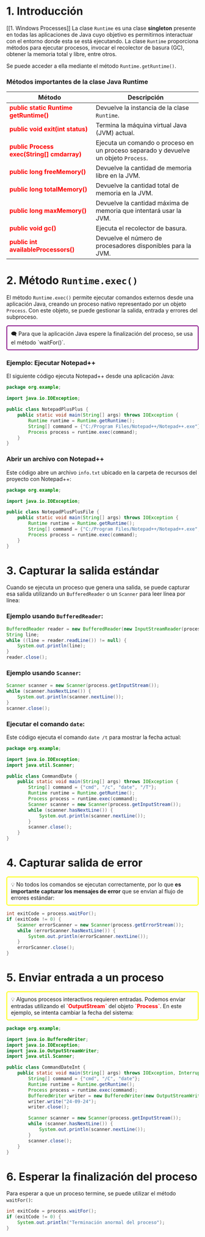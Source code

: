 # 1. Introducción
[[1. Windows Processes]]
La clase `Runtime` es una clase **singleton** presente en todas las aplicaciones de Java cuyo objetivo es permitirnos interactuar con el entorno donde esta se está ejecutando. La clase `Runtime` proporciona métodos para ejecutar procesos, invocar el recolector de basura (GC), obtener la memoria total y libre, entre otros.

Se puede acceder a ella mediante el método `Runtime.getRuntime()`.

### Métodos importantes de la clase Java Runtime

| Método                                                                                  | Descripción                                                                         |
| --------------------------------------------------------------------------------------- | ----------------------------------------------------------------------------------- |
| <span style="color:rgb(255, 0, 0)"><b>public static Runtime getRuntime()<b></span>      | Devuelve la instancia de la clase `Runtime`.                                        |
| <span style="color:rgb(255, 0, 0)"><b>public void exit(int status)</b></span>           | Termina la máquina virtual Java (JVM) actual.                                       |
| <span style="color:rgb(255, 0, 0)"><b>public Process exec(String[] cmdarray)</b></span> | Ejecuta un comando o proceso en un proceso separado y devuelve un objeto `Process`. |
| <span style="color:rgb(255, 0, 0)"><b>public long freeMemory()</b></span>               | Devuelve la cantidad de memoria libre en la JVM.                                    |
| <span style="color:rgb(255, 0, 0)"><b>public long totalMemory()</b></span>              | Devuelve la cantidad total de memoria en la JVM.                                    |
| <span style="color:rgb(255, 0, 0)"><b>public long maxMemory()</b></span>                | Devuelve la cantidad máxima de memoria que intentará usar la JVM.                   |
| <span style="color:rgb(255, 0, 0)"><b>public void gc()</b></span>                       | Ejecuta el recolector de basura.                                                    |
| <span style="color:rgb(255, 0, 0)"><b>public int availableProcessors()</b></span>       | Devuelve el número de procesadores disponibles para la JVM.                         |

# 2. Método `Runtime.exec()`

El método `Runtime.exec()` permite ejecutar comandos externos desde una aplicación Java, creando un proceso nativo representado por un objeto `Process`. Con este objeto, se puede gestionar la salida, entrada y errores del subproceso.

<aside  style="border: 2px solid purple; padding: 10px; border-radius: 5px;"> 🗨️
Para que la aplicación Java espere la finalización del proceso, se usa el método `waitFor()`.
</aside>

### Ejemplo: Ejecutar Notepad++

El siguiente código ejecuta Notepad++ desde una aplicación Java:

```java
package org.example;

import java.io.IOException;

public class NotepadPlusPlus {
    public static void main(String[] args) throws IOException {
        Runtime runtime = Runtime.getRuntime();
        String[] command = {"C:/Program Files/Notepad++/Notepad++.exe"};
        Process process = runtime.exec(command);
    }
}
```

### Abrir un archivo con Notepad++

Este código abre un archivo `info.txt` ubicado en la carpeta de recursos del proyecto con Notepad++:

```java
package org.example;

import java.io.IOException;

public class NotepadPlusPlusFile {
    public static void main(String[] args) throws IOException {
        Runtime runtime = Runtime.getRuntime();
        String[] command = {"C:/Program Files/Notepad++/Notepad++.exe", "./src/main/resources/info.txt"};
        Process process = runtime.exec(command);
    }
}
```

# 3. Capturar la salida estándar

Cuando se ejecuta un proceso que genera una salida, se puede capturar esa salida utilizando un `BufferedReader` o un `Scanner` para leer línea por línea:

### Ejemplo usando `BufferedReader`:

```java
BufferedReader reader = new BufferedReader(new InputStreamReader(process.getInputStream()));
String line;
while ((line = reader.readLine()) != null) {
    System.out.println(line);
}
reader.close();
```

### Ejemplo usando `Scanner`:

```java
Scanner scanner = new Scanner(process.getInputStream());
while (scanner.hasNextLine()) {
    System.out.println(scanner.nextLine());
}
scanner.close();
```

### Ejecutar el comando `date`:

Este código ejecuta el comando `date /t` para mostrar la fecha actual:

```java
package org.example;

import java.io.IOException;
import java.util.Scanner;

public class CommandDate {
    public static void main(String[] args) throws IOException {
        String[] command = {"cmd", "/c", "date", "/T"};
        Runtime runtime = Runtime.getRuntime();
        Process process = runtime.exec(command);
        Scanner scanner = new Scanner(process.getInputStream());
        while (scanner.hasNextLine()) {
            System.out.println(scanner.nextLine());
        }
        scanner.close();
    }
}

```

# 4. Capturar salida de error

<aside style="border: 2px solid yellow; padding: 10px; border-radius: 5px;"> 💡
No todos los comandos se ejecutan correctamente, por lo que <b>es importante capturar los mensajes de error</b> que se envían al flujo de errores estándar:
</aside>

```java
int exitCode = process.waitFor();
if (exitCode != 0) {
    Scanner errorScanner = new Scanner(process.getErrorStream());
    while (errorScanner.hasNextLine()) {
        System.out.println(errorScanner.nextLine());
    }
    errorScanner.close();
}
```

# 5. Enviar entrada a un proceso

<aside style="border: 2px solid yellow; padding: 10px; border-radius: 5px;"> 💡
Algunos procesos interactivos requieren entradas. Podemos enviar entradas utilizando el <span style="color:rgb(255, 0, 0)"><b>`OutputStream`</b></span> del objeto <span style="color:rgb(255, 0, 0)"><b>`Process`</b></span>. En este ejemplo, se intenta cambiar la fecha del sistema:
</aside>

```java
package org.example;

import java.io.BufferedWriter;
import java.io.IOException;
import java.io.OutputStreamWriter;
import java.util.Scanner;

public class CommandDateInt {
    public static void main(String[] args) throws IOException, InterruptedException {
        String[] command = {"cmd", "/C", "date"};
        Runtime runtime = Runtime.getRuntime();
        Process process = runtime.exec(command);
        BufferedWriter writer = new BufferedWriter(new OutputStreamWriter(process.getOutputStream()));
        writer.write("24-09-24");
        writer.close();

        Scanner scanner = new Scanner(process.getInputStream());
        while (scanner.hasNextLine()) {
            System.out.println(scanner.nextLine());
        }
        scanner.close();
    }
}
```

# 6. Esperar la finalización del proceso

Para esperar a que un proceso termine, se puede utilizar el método `waitFor()`:

```java
int exitCode = process.waitFor();
if (exitCode != 0) {
    System.out.println("Terminación anormal del proceso");
}
```